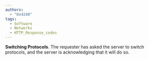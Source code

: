 ```yaml
---
authors: 
  - "0x4248"
tags:
  - Software
  - Networks
  - HTTP_Response_codes
---
```

**Switching Protocols**. The requester has asked the server to switch protocols, and the server is acknowledging that it will do so.
